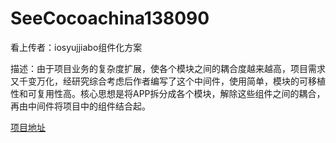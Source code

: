# SeeCocoachina138090

看上传者：iosyujjiabo组件化方案

描述：由于项目业务的复杂度扩展，使各个模块之间的耦合度越来越高，项目需求又千变万化，经研究综合考虑后作者编写了这个中间件，使用简单，模块的可移植性和可复用性高。核心思想是将APP拆分成各个模块，解除这些组件之间的耦合，再由中间件将项目中的组件结合起。

[项目地址](http://code.cocoachina.com/view/138094)
